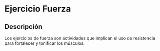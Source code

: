 # Ejercicio Fuerza
## Descripción
Los ejercicios de fuerza son actividades que implican el uso de resistencia para fortalecer y tonificar los músculos.